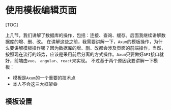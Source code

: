 # 使用模板编辑页面

[TOC]

上几节，我们讲解了数据库的操作，包括：连接、查询、缓存。后面我继续讲解数据库的增、删、改。
在讲解这些之前，我需要讲解一下，`Axum`的模板操作，为什么要讲解模板操作哪？因为数据库的增、删、改都会涉及页面的前端操作，当然，按照现在流行的趋势，应该是采用前后分离的方式操作。`Axum`只要做好`API`接口就好，前端由`vue`、 `angular`、`react`来实现。
不过基于两个原因我要讲解一下模板：
- 模板是`Axum`的一个重要的技术点
- 本人不会这三大框架😄

## 模板设置